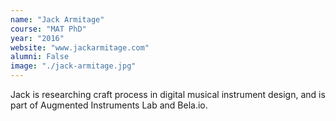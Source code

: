 ```yaml
---
name: "Jack Armitage"
course: "MAT PhD"
year: "2016"
website: "www.jackarmitage.com"
alumni: False
image: "./jack-armitage.jpg"
---
```

Jack is researching craft process in digital musical instrument design, and is part of Augmented Instruments Lab and Bela.io.